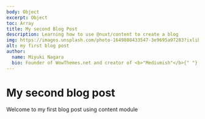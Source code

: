 ```yaml
---
body: Object
excerpt: Object
toc: Array
title: My second Blog Post
description: Learning how to use @nuxt/content to create a blog
img: https://images.unsplash.com/photo-1649808433547-3e9695a97283?ixlib=rb-1.2.1&ixid=MnwxMjA3fDB8MHxwaG90by1wYWdlfHx8fGVufDB8fHx8&auto=format&fit=crop&w=687&q=80
alt: my first blog post
author:
  name: Miyuki Nagara
  bio: Founder of WowThemes.net and creator of <b>"Mediumish"</b>{" "} theme that you're currently previewing. Developing professional premium themes, templates, plugins, scripts since 2012. adasd
---
```


# My second blog post

Welcome to my first blog post using content module
